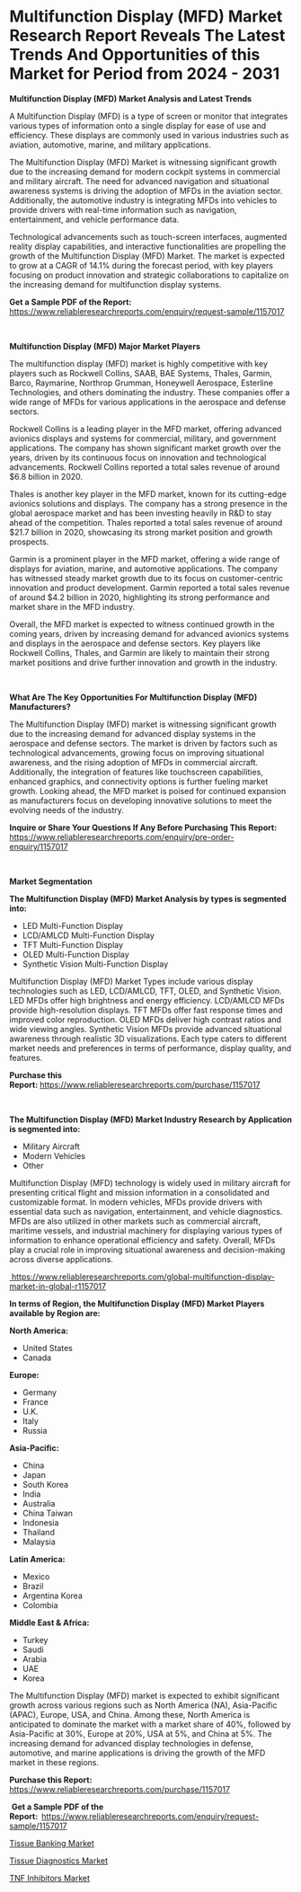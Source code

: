 <p><h1>Multifunction Display (MFD) Market Research Report Reveals The Latest Trends And Opportunities of this Market for Period from 2024 - 2031</h1></p><p><strong>Multifunction Display (MFD) Market Analysis and Latest Trends</strong></p>
<p><p>A Multifunction Display (MFD) is a type of screen or monitor that integrates various types of information onto a single display for ease of use and efficiency. These displays are commonly used in various industries such as aviation, automotive, marine, and military applications.</p><p>The Multifunction Display (MFD) Market is witnessing significant growth due to the increasing demand for modern cockpit systems in commercial and military aircraft. The need for advanced navigation and situational awareness systems is driving the adoption of MFDs in the aviation sector. Additionally, the automotive industry is integrating MFDs into vehicles to provide drivers with real-time information such as navigation, entertainment, and vehicle performance data.</p><p>Technological advancements such as touch-screen interfaces, augmented reality display capabilities, and interactive functionalities are propelling the growth of the Multifunction Display (MFD) Market. The market is expected to grow at a CAGR of 14.1% during the forecast period, with key players focusing on product innovation and strategic collaborations to capitalize on the increasing demand for multifunction display systems.</p></p>
<p><strong>Get a Sample PDF of the Report:&nbsp;</strong> <a href="https://www.reliableresearchreports.com/enquiry/request-sample/1157017">https://www.reliableresearchreports.com/enquiry/request-sample/1157017</a></p>
<p>&nbsp;</p>
<p><strong>Multifunction Display (MFD) Major Market Players</strong></p>
<p><p>The multifunction display (MFD) market is highly competitive with key players such as Rockwell Collins, SAAB, BAE Systems, Thales, Garmin, Barco, Raymarine, Northrop Grumman, Honeywell Aerospace, Esterline Technologies, and others dominating the industry. These companies offer a wide range of MFDs for various applications in the aerospace and defense sectors.</p><p>Rockwell Collins is a leading player in the MFD market, offering advanced avionics displays and systems for commercial, military, and government applications. The company has shown significant market growth over the years, driven by its continuous focus on innovation and technological advancements. Rockwell Collins reported a total sales revenue of around $6.8 billion in 2020.</p><p>Thales is another key player in the MFD market, known for its cutting-edge avionics solutions and displays. The company has a strong presence in the global aerospace market and has been investing heavily in R&D to stay ahead of the competition. Thales reported a total sales revenue of around $21.7 billion in 2020, showcasing its strong market position and growth prospects.</p><p>Garmin is a prominent player in the MFD market, offering a wide range of displays for aviation, marine, and automotive applications. The company has witnessed steady market growth due to its focus on customer-centric innovation and product development. Garmin reported a total sales revenue of around $4.2 billion in 2020, highlighting its strong performance and market share in the MFD industry.</p><p>Overall, the MFD market is expected to witness continued growth in the coming years, driven by increasing demand for advanced avionics systems and displays in the aerospace and defense sectors. Key players like Rockwell Collins, Thales, and Garmin are likely to maintain their strong market positions and drive further innovation and growth in the industry.</p></p>
<p>&nbsp;</p>
<p><strong>What Are The Key Opportunities For Multifunction Display (MFD) Manufacturers?</strong></p>
<p><p>The Multifunction Display (MFD) market is witnessing significant growth due to the increasing demand for advanced display systems in the aerospace and defense sectors. The market is driven by factors such as technological advancements, growing focus on improving situational awareness, and the rising adoption of MFDs in commercial aircraft. Additionally, the integration of features like touchscreen capabilities, enhanced graphics, and connectivity options is further fueling market growth. Looking ahead, the MFD market is poised for continued expansion as manufacturers focus on developing innovative solutions to meet the evolving needs of the industry.</p></p>
<p><strong>Inquire or Share Your Questions If Any Before Purchasing This Report:</strong> <a href="https://www.reliableresearchreports.com/enquiry/pre-order-enquiry/1157017">https://www.reliableresearchreports.com/enquiry/pre-order-enquiry/1157017</a></p>
<p>&nbsp;</p>
<p><strong>Market Segmentation</strong></p>
<p><strong>The Multifunction Display (MFD) Market Analysis by types is segmented into:</strong></p>
<p><ul><li>LED Multi-Function Display</li><li>LCD/AMLCD Multi-Function Display</li><li>TFT Multi-Function Display</li><li>OLED Multi-Function Display</li><li>Synthetic Vision Multi-Function Display</li></ul></p>
<p><p>Multifunction Display (MFD) Market Types include various display technologies such as LED, LCD/AMLCD, TFT, OLED, and Synthetic Vision. LED MFDs offer high brightness and energy efficiency. LCD/AMLCD MFDs provide high-resolution displays. TFT MFDs offer fast response times and improved color reproduction. OLED MFDs deliver high contrast ratios and wide viewing angles. Synthetic Vision MFDs provide advanced situational awareness through realistic 3D visualizations. Each type caters to different market needs and preferences in terms of performance, display quality, and features.</p></p>
<p><strong>Purchase this Report:&nbsp;</strong><a href="https://www.reliableresearchreports.com/purchase/1157017">https://www.reliableresearchreports.com/purchase/1157017</a></p>
<p>&nbsp;</p>
<p><strong>The Multifunction Display (MFD) Market Industry Research by Application is segmented into:</strong></p>
<p><ul><li>Military Aircraft</li><li>Modern Vehicles</li><li>Other</li></ul></p>
<p><p>Multifunction Display (MFD) technology is widely used in military aircraft for presenting critical flight and mission information in a consolidated and customizable format. In modern vehicles, MFDs provide drivers with essential data such as navigation, entertainment, and vehicle diagnostics. MFDs are also utilized in other markets such as commercial aircraft, maritime vessels, and industrial machinery for displaying various types of information to enhance operational efficiency and safety. Overall, MFDs play a crucial role in improving situational awareness and decision-making across diverse applications.</p></p>
<p><a href="https://www.reliableresearchreports.com/global-multifunction-display-market-in-global-r1157017">&nbsp;https://www.reliableresearchreports.com/global-multifunction-display-market-in-global-r1157017</a></p>
<p><strong>In terms of Region, the Multifunction Display (MFD) Market Players available by Region are:</strong></p>
<p>
    <p> <strong> North America: </strong>
        <ul>
            <li>United States</li>
            <li>Canada</li>
        </ul>
        </p> 
    <p> <strong> Europe: </strong>
        <ul>
            <li>Germany</li>
            <li>France</li>
            <li>U.K.</li>
            <li>Italy</li>
            <li>Russia</li>
        </ul>
        </p> 
    <p> <strong> Asia-Pacific: </strong>
        <ul>
            <li>China</li>
            <li>Japan</li>
            <li>South Korea</li>
            <li>India</li>
            <li>Australia</li>
            <li>China Taiwan</li>
            <li>Indonesia</li>
            <li>Thailand</li>
            <li>Malaysia</li>
        </ul>
        </p> 
    <p> <strong> Latin America: </strong>
        <ul>
            <li>Mexico</li>
            <li>Brazil</li>
            <li>Argentina Korea</li>
            <li>Colombia</li>
        </ul>
        </p> 
    <p> <strong> Middle East & Africa: </strong>
        <ul>
            <li>Turkey</li>
            <li>Saudi</li>
            <li>Arabia</li>
            <li>UAE</li>
            <li>Korea</li>
        </ul>
    </p>
    </p>
<p><p>The Multifunction Display (MFD) market is expected to exhibit significant growth across various regions such as North America (NA), Asia-Pacific (APAC), Europe, USA, and China. Among these, North America is anticipated to dominate the market with a market share of 40%, followed by Asia-Pacific at 30%, Europe at 20%, USA at 5%, and China at 5%. The increasing demand for advanced display technologies in defense, automotive, and marine applications is driving the growth of the MFD market in these regions.</p></p>
<p><strong>Purchase this Report: </strong><a href="https://www.reliableresearchreports.com/purchase/1157017">https://www.reliableresearchreports.com/purchase/1157017</a></p>
<p>&nbsp;<strong>Get a Sample PDF of the Report:&nbsp;&nbsp;</strong><a href="https://www.reliableresearchreports.com/enquiry/request-sample/1157017">https://www.reliableresearchreports.com/enquiry/request-sample/1157017</a></p>
<p><strong></strong></p>
<p><p><a href="https://florentine-yuzu-f42.notion.site/Decoding-Tissue-Banking-Market-Metrics-Market-Share-Trends-and-Growth-Patterns-90bd16205eb44500b0663eacceabcda7">Tissue Banking Market</a></p><p><a href="https://fuschia-pecorino-a6d.notion.site/Tissue-Diagnostics-Market-Research-Report-Its-History-and-Forecast-2024-to-2031-19f820db59f24db28d003e945bcf3d6e">Tissue Diagnostics Market</a></p><p><a href="https://changeable-paste-463.notion.site/TNF-Inhibitors-Market-Comprehensive-Assessment-by-Type-Application-and-Geography-97efa8ec8d144fb29c5f1e191f17c776">TNF Inhibitors Market</a></p></p>
